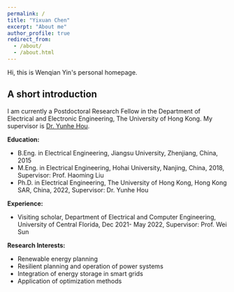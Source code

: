 ```yaml
---
permalink: /
title: "Yixuan Chen"
excerpt: "About me"
author_profile: true
redirect_from: 
  - /about/
  - /about.html
---
```


Hi, this is Wenqian Yin's personal homepage. 

## A short introduction
I am currently a Postdoctoral Research Fellow in the Department of Electrical and Electronic Engineering, The University of Hong Kong. My supervisor is [Dr. Yunhe Hou](https://www.eee.hku.hk/people/yhhou/). 

<b>Education:</b>
* B.Eng. in Electrical Engineering, Jiangsu University, Zhenjiang, China, 2015
* M.Eng. in Electrical Engineering, Hohai University, Nanjing, China, 2018, 
  Supervisor: Prof. Haoming Liu
* Ph.D. in Electrical Engineering, The University of Hong Kong, Hong Kong SAR, China, 2022, 
  Supervisor: Dr. Yunhe Hou

<b>Experience:</b>
* Visiting scholar, Department of Electrical and Computer Engineering, University of Central Florida, Dec 2021- May 2022, 
  Supervisor: Prof. Wei Sun
  
<b>Research Interests:</b>
* Renewable energy planning
* Resilient planning and operation of power systems
* Integration of energy storage in smart grids
* Application of optimization methods
